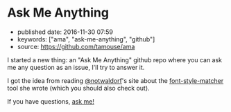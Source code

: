 # Ask Me Anything

- published date: 2016-11-30 07:59
- keywords: ["ama", "ask-me-anything", "github"]
- source: https://github.com/tamouse/ama



I started a new thing: an "Ask Me Anything" github repo where you can
ask me any question as an issue, I'll try to answer it.

I got the idea from
reading [@notwaldorf](https://github.com/notwaldorf)'s site about the
[font-style-matcher](https://github.com/notwaldorf/font-style-matcher)
tool she wrote (which you should also check out).

If you have questions, [ask me!](https://github.com/tamouse/ama/issues/new)
